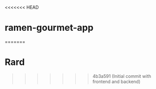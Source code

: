 <<<<<<< HEAD
# ramen-gourmet-app
=======
# Rard
>>>>>>> 4b3a591 (Initial commit with frontend and backend)
